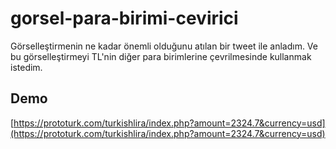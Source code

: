 # gorsel-para-birimi-cevirici
 
Görselleştirmenin ne kadar önemli olduğunu atılan bir tweet ile anladım. Ve bu görselleştirmeyi TL'nin diğer para birimlerine çevrilmesinde kullanmak istedim.

## Demo
[https://prototurk.com/turkishlira/index.php?amount=2324.7&currency=usd](https://prototurk.com/turkishlira/index.php?amount=2324.7&currency=usd)